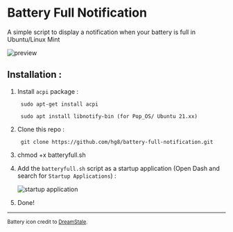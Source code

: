 # Battery Full Notification
A simple script to display a notification when your battery is full in Ubuntu/Linux Mint

![preview](http://i.imgur.com/rVGMBK8.png)

## Installation :

1. Install `acpi` package :

        sudo apt-get install acpi

        sudo apt install libnotify-bin (for Pop_OS/ Ubuntu 21.xx)

2. Clone this repo :
        
        git clone https://github.com/hg8/battery-full-notification.git
        
3. chmod +x batteryfull.sh

4. Add the `batteryfull.sh` script as a startup application (Open Dash and search for `Startup Applications`) :

    ![startup application](http://i.imgur.com/pWcq9TW.png)

5. Done!


----

<sup>Battery icon credit to [DreamStale](http://www.dreamstale.com/free-download-40-battery-vector-icons/).</sup>


    
